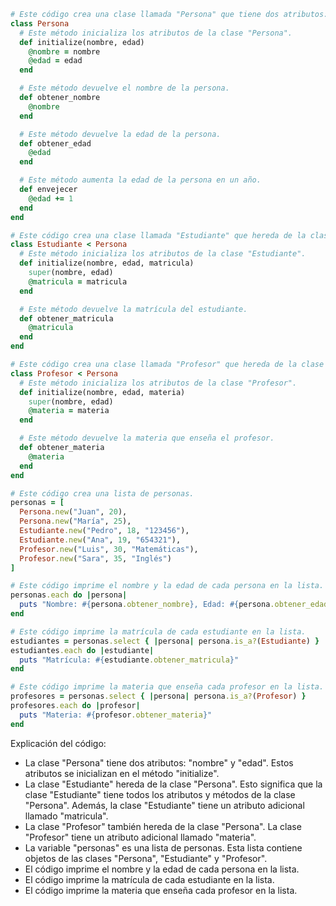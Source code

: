 ```ruby
# Este código crea una clase llamada "Persona" que tiene dos atributos: "nombre" y "edad".
class Persona
  # Este método inicializa los atributos de la clase "Persona".
  def initialize(nombre, edad)
    @nombre = nombre
    @edad = edad
  end

  # Este método devuelve el nombre de la persona.
  def obtener_nombre
    @nombre
  end

  # Este método devuelve la edad de la persona.
  def obtener_edad
    @edad
  end

  # Este método aumenta la edad de la persona en un año.
  def envejecer
    @edad += 1
  end
end

# Este código crea una clase llamada "Estudiante" que hereda de la clase "Persona".
class Estudiante < Persona
  # Este método inicializa los atributos de la clase "Estudiante".
  def initialize(nombre, edad, matricula)
    super(nombre, edad)
    @matricula = matricula
  end

  # Este método devuelve la matrícula del estudiante.
  def obtener_matricula
    @matricula
  end
end

# Este código crea una clase llamada "Profesor" que hereda de la clase "Persona".
class Profesor < Persona
  # Este método inicializa los atributos de la clase "Profesor".
  def initialize(nombre, edad, materia)
    super(nombre, edad)
    @materia = materia
  end

  # Este método devuelve la materia que enseña el profesor.
  def obtener_materia
    @materia
  end
end

# Este código crea una lista de personas.
personas = [
  Persona.new("Juan", 20),
  Persona.new("María", 25),
  Estudiante.new("Pedro", 18, "123456"),
  Estudiante.new("Ana", 19, "654321"),
  Profesor.new("Luis", 30, "Matemáticas"),
  Profesor.new("Sara", 35, "Inglés")
]

# Este código imprime el nombre y la edad de cada persona en la lista.
personas.each do |persona|
  puts "Nombre: #{persona.obtener_nombre}, Edad: #{persona.obtener_edad}"
end

# Este código imprime la matrícula de cada estudiante en la lista.
estudiantes = personas.select { |persona| persona.is_a?(Estudiante) }
estudiantes.each do |estudiante|
  puts "Matrícula: #{estudiante.obtener_matricula}"
end

# Este código imprime la materia que enseña cada profesor en la lista.
profesores = personas.select { |persona| persona.is_a?(Profesor) }
profesores.each do |profesor|
  puts "Materia: #{profesor.obtener_materia}"
end
```

Explicación del código:

* La clase "Persona" tiene dos atributos: "nombre" y "edad". Estos atributos se inicializan en el método "initialize".
* La clase "Estudiante" hereda de la clase "Persona". Esto significa que la clase "Estudiante" tiene todos los atributos y métodos de la clase "Persona". Además, la clase "Estudiante" tiene un atributo adicional llamado "matricula".
* La clase "Profesor" también hereda de la clase "Persona". La clase "Profesor" tiene un atributo adicional llamado "materia".
* La variable "personas" es una lista de personas. Esta lista contiene objetos de las clases "Persona", "Estudiante" y "Profesor".
* El código imprime el nombre y la edad de cada persona en la lista.
* El código imprime la matrícula de cada estudiante en la lista.
* El código imprime la materia que enseña cada profesor en la lista.